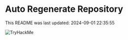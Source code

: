 # Auto Regenerate Repository

This README was last updated: 2024-09-01 22:35:55

 ![TryHackMe](https://tryhackme.com/badge/533634)